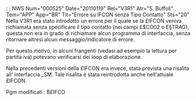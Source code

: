 :  : NWS Num="000525" Date="20110119" Rel="V3R1" Atr="S. Buffoli" Tem="APP" App="BR" Tit="Errore su IFCON senza Tipo Contatto" Sts="20"
Nella V3R1 era stato introdotto un errore per il quale se la £IFCON veniva richiamata senza specificare il tipo contatto (nei campi £$CO02 o E§TRAG), questa non era in grado di richiamare alcun programma di interfaccia, senza ritornare altresì alcun messaggio/indicatore di errore.

Per questo motivo, in alcuni frangenti (vedasi ad esempio la lettura per partita iva) potevano verificarsi dei loop di elaborazione.

Nella precedenti versioni della £IFCON era invece, stata prevista una risalita all' interfaccia _SM. Tale risalita è stata reintrodotta anche nell'attuale £IFCON.

Pgm modificati :  B£IFCO
